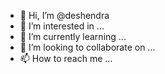 - 👋 Hi, I’m @deshendra
- 👀 I’m interested in ...
- 🌱 I’m currently learning ...
- 💞️ I’m looking to collaborate on ...
- 📫 How to reach me ...

<!---
deshendra/deshendra is a ✨ special ✨ repository because its `README.md` (this file) appears on your GitHub profile.
You can click the Preview link to take a look at your changes.
--->
